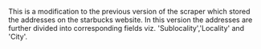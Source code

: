 This is a modification to the previous version of the scraper which stored the addresses on the starbucks website.
In this version the addresses are further divided into corresponding fields viz. 'Sublocality','Locality' and 'City'.
